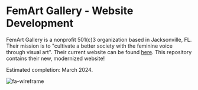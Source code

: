 # FemArt Gallery - Website Development

FemArt Gallery is a nonprofit 501(c)3 organization based in Jacksonville, FL. Their mission is to "cultivate a better society with the feminine voice through visual art". Their current website can be found [here](https://www.femartgallery.org/). This repository contains their new, modernized website!

Estimated completion: March 2024.

![fa-wireframe](https://github.com/devlarabar/fem-art-wp/assets/122644200/dacdc1de-734f-4fe5-ba0f-ac1d90553f44)
